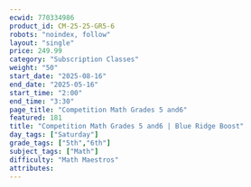 ```yaml
---
ecwid: 770334986
product_id: CM-25-25-GR5-6
robots: "noindex, follow"
layout: "single"
price: 249.99
category: "Subscription Classes"
weight: "50"
start_date: "2025-08-16"
end_date: "2025-05-16"
start_time: "2:00"
end_time: "3:30"
page_title: "Competition Math Grades 5 and6"
featured: 181
title: "Competition Math Grades 5 and6 | Blue Ridge Boost"
day_tags: ["Saturday"]
grade_tags: ["5th","6th"]
subject_tags: ["Math"]
difficulty: "Math Maestros"
attributes:
---
```

